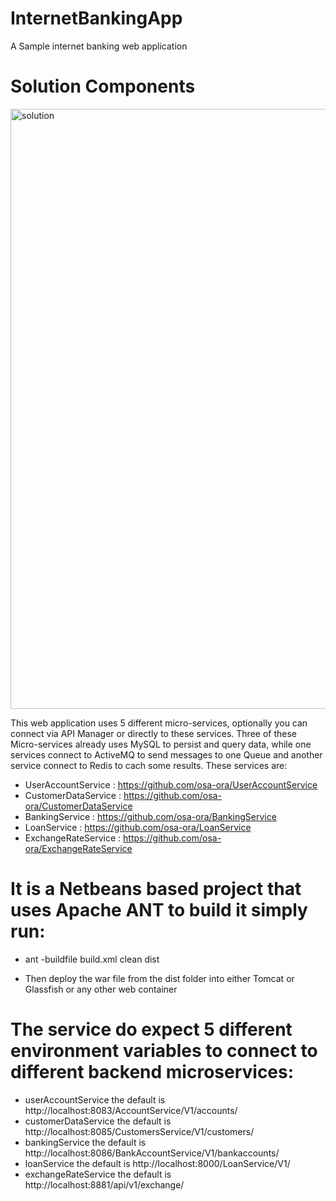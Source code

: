 # InternetBankingApp
A Sample internet banking web application 

# Solution Components

  <img width="960" alt="solution" src="https://user-images.githubusercontent.com/18471537/71544904-9d0d9380-2995-11ea-882c-4b027a328967.png">

This web application uses 5 different micro-services, optionally you can connect via API Manager or directly to these services.
Three of these Micro-services already uses MySQL to persist and query data, while one services connect to ActiveMQ to send messages to one Queue and another service connect to Redis to cach some results.
These services are:
- UserAccountService : https://github.com/osa-ora/UserAccountService
- CustomerDataService : https://github.com/osa-ora/CustomerDataService
- BankingService : https://github.com/osa-ora/BankingService
- LoanService : https://github.com/osa-ora/LoanService
- ExchangeRateService : https://github.com/osa-ora/ExchangeRateService


# It is a Netbeans based project that uses Apache ANT to build it simply run: 

- ant -buildfile build.xml clean dist

- Then deploy the war file from the dist folder into either Tomcat or Glassfish or any other web container

# The service do expect 5 different environment variables to connect to different backend microservices:

- userAccountService the default is http://localhost:8083/AccountService/V1/accounts/
- customerDataService the default is http://localhost:8085/CustomersService/V1/customers/
- bankingService the default is http://localhost:8086/BankAccountService/V1/bankaccounts/
- loanService the default is http://localhost:8000/LoanService/V1/
- exchangeRateService the default is http://localhost:8881/api/v1/exchange/

